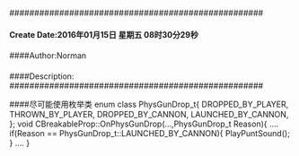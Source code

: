 ###################################################
#### Create Date:2016年01月15日 星期五 08时30分29秒
####
####Author:Norman
####
####Description: 
###################################################

####尽可能使用枚举类
    enum class PhysGunDrop_t{
        DROPPED_BY_PLAYER,
        THROWN_BY_PLAYER,
        DROPPED_BY_CANNON,
        LAUNCHED_BY_CANNON,
    };
    void CBreakableProp::OnPhysGunDrop(...,PhysGunDrop_t Reason){
        ....
        if(Reason == PhysGunDrop_t::LAUNCHED_BY_CANNON){
            PlayPuntSound();
        }
        ....
    }
